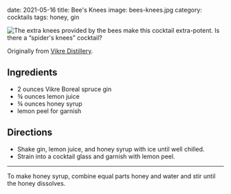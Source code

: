 date: 2021-05-16
title: Bee's Knees
image: bees-knees.jpg
category: cocktails
tags: honey, gin

<img src="{static}/images/bees-knees.jpg"
  title="The extra knees provided by the bees make this cocktail extra-potent.
         Is there a &ldquo;spider's knees&rdquo; cocktail?">

Originally from [Vikre Distillery](http://www.vikredistillery.com/cocktails).

## Ingredients

- 2 ounces Vikre Boreal spruce gin
- ¾ ounces lemon juice
- ¾ ounces honey syrup
- lemon peel for garnish

## Directions

- Shake gin, lemon juice, and honey syrup with ice until well chilled. 
- Strain into a cocktail glass and garnish with lemon peel.


--------------

To make honey syrup, combine equal parts honey and water and stir until the
honey dissolves.

